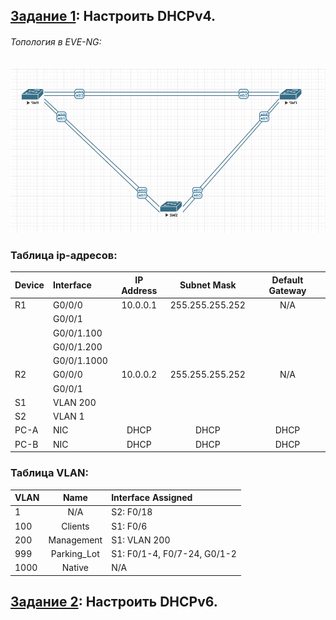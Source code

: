 ## [Задание 1](https://github.com/lupus23ua/otus-neteng/blob/main/labs/04%20DHCP/7.4.2%20Lab%20-%20Implement%20DHCPv4.docx): Настроить DHCPv4.

###### Топология в EVE-NG:

![](https://github.com/lupus23ua/otus-neteng/blob/main/labs/03%20STP/topology.png)

### Таблица ip-адресов:
| Device	| Interface	| IP Address	| Subnet Mask	| Default Gateway |
|:-|:-|:-:|:-:|:-:|
|R1|G0/0/0|10.0.0.1|255.255.255.252|N/A|
||G0/0/1||||
||G0/0/1.100||||
||G0/0/1.200||||
||G0/0/1.1000||||
|R2|G0/0/0|10.0.0.2|255.255.255.252|N/A|
||G0/0/1|||
|S1|VLAN 200||||
|S2|VLAN 1||||
|PC-A|NIC|DHCP|DHCP|DHCP|
|PC-B|NIC|DHCP|DHCP|DHCP|

### Таблица VLAN:
| VLAN	| Name	|Interface Assigned|
|:-|:-:|:-|
|1|N/A|S2: F0/18|
|100|Clients|S1: F0/6|
|200|Management|S1: VLAN 200 |
|999|Parking_Lot|S1: F0/1-4, F0/7-24, G0/1-2|
|1000|Native|N/A|


## [Задание 2](https://github.com/lupus23ua/otus-neteng/blob/main/labs/04%20DHCP/8.5.1%20Lab%20-%20Configure%20DHCPv6.docx): Настроить DHCPv6.
